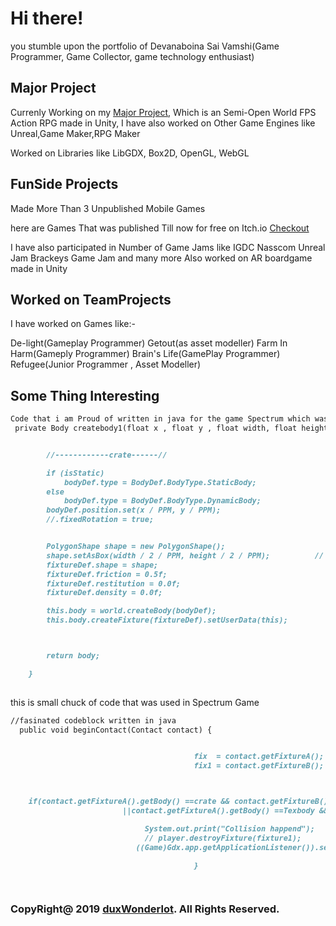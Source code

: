 # Hi there!

you stumble upon the portfolio of Devanaboina Sai Vamshi(Game Programmer, Game Collector, game technology enthusiast)
 
## Major Project

Currenly Working on my [Major Project](https://youtu.be/oo1xqFDnayA), Which is an Semi-Open World FPS Action RPG made in Unity, I have also worked on Other Game Engines like 
Unreal,Game Maker,RPG Maker

Worked on Libraries like LibGDX, Box2D, OpenGL, WebGL
## FunSide Projects

Made More Than 3 Unpublished Mobile Games 

here are Games That was published Till now for free on Itch.io
[Checkout](https://bustingjam.itch.io/)

I have also participated in Number of Game Jams like 
IGDC
Nasscom
Unreal Jam
Brackeys Game Jam and many more
Also worked on AR boardgame made in Unity

## Worked on TeamProjects

I have worked on Games like:-

De-light(Gameplay Programmer)
Getout(as asset modeller)
Farm In Harm(Gameply Programmer)
Brain's Life(GamePlay Programmer)
Refugee(Junior Programmer , Asset Modeller)


## Some Thing Interesting
```markdown
Code that i am Proud of written in java for the game Spectrum which was inspired from a game called "Hue"
 private Body createbody1(float x , float y , float width, float height, boolean isStatic , World world){


        //------------crate------//

        if (isStatic)
            bodyDef.type = BodyDef.BodyType.StaticBody;
        else
            bodyDef.type = BodyDef.BodyType.DynamicBody;
        bodyDef.position.set(x / PPM, y / PPM);
        //.fixedRotation = true;


        PolygonShape shape = new PolygonShape();
        shape.setAsBox(width / 2 / PPM, height / 2 / PPM);          // taking bodies position
        fixtureDef.shape = shape;
        fixtureDef.friction = 0.5f;
        fixtureDef.restitution = 0.0f;
        fixtureDef.density = 0.0f;

        this.body = world.createBody(bodyDef);
        this.body.createFixture(fixtureDef).setUserData(this);



        return body;

    }
 
```
this is small chuck of code that was used in Spectrum Game
```markdown
//fasinated codeblock written in java
  public void beginContact(Contact contact) {


                                         fix  = contact.getFixtureA();
                                         fix1 = contact.getFixtureB();



    if(contact.getFixtureA().getBody() ==crate && contact.getFixtureB().getBody() == Texbody
                         ||contact.getFixtureA().getBody() ==Texbody && contact.getFixtureB().getBody() == crate){

                              System.out.print("Collision happend");
                              // player.destroyFixture(fixture1);
                            ((Game)Gdx.app.getApplicationListener()).setScreen(new level2());// this is used for screen change

                                         }

 
```
 
### CopyRight@ 2019 [duxWonderlot](https://duxwonderlot.github.io/portfolio/). All Rights Reserved.

 
